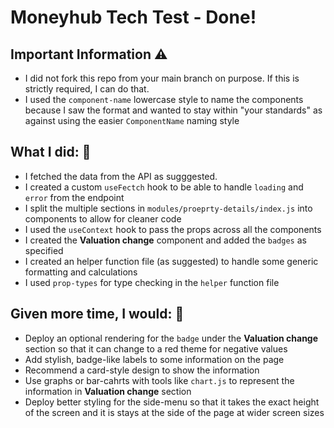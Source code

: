# Moneyhub Tech Test - Done!

Important Information  ⚠️
----
- I did not fork this repo from your main branch on purpose. If this is strictly required, I can do that.
- I used the `component-name` lowercase style to name the components because I saw the format and wanted to stay within "your standards" as against using the easier `ComponentName` naming style    


## What I did:  🔨

- I fetched the data from the API as sugggested.
- I created a custom `useFectch` hook to be able to handle `loading` and `error` from the endpoint
- I split the multiple sections in `modules/proeprty-details/index.js` into components to allow for cleaner code
- I used the `useContext` hook to pass the props across all the components
- I created the **Valuation change** component and added the `badges` as specified
- I created an helper function file (as suggested) to handle some generic formatting and calculations 
- I used `prop-types` for type checking in the `helper` function file


## Given more time, I would:  🎨

- Deploy an optional rendering for the `badge` under the **Valuation change** section so that it can change to a red theme for negative values
- Add stylish, badge-like labels to some information on the page
- Recommend a card-style design to show the information 
- Use graphs or bar-cahrts with tools like `chart.js` to represent the information in **Valuation change** section 
- Deploy better styling for the side-menu so that it takes the exact height of the screen and it is stays at the side of the page at wider screen sizes 
